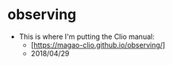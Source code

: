 # observing
* This is where I'm putting the Clio manual:
  * [https://magao-clio.github.io/observing/]
  * 2018/04/29
